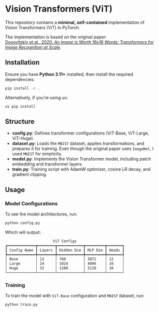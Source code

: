 # Vision Transformers (ViT)

This repository contains a **minimal, self-contained** implementation of Vision Transformers (ViT) in PyTorch.  

The implementation is based on the original paper:  
[Dosovitskiy et al., 2020. *An Image is Worth 16x16 Words: Transformers for Image Recognition at Scale*](https://arxiv.org/abs/2010.11929).


## Installation

Ensure you have **Python 3.11+** installed, then install the required dependencies:

```bash
pip install -e .
```

Alternatively, if you're using uv:

```bash
uv pip install
```


## Structure

- **config.py**: Defines transformer configurations (ViT-Base, ViT-Large, ViT-Huge).  
- **dataset.py**: Loads the `MNIST` dataset, applies transformations, and prepares it for training. Even though the original paper uses `ImageNet`, I used `MNIST` for simplicity.
- **model.py**: Implements the Vision Transformer model, including patch embedding and transformer layers.  
- **train.py**: Training script with AdamW optimizer, cosine LR decay, and gradient clipping.    



## Usage

### Model Configurations
To see the model architectures, run:

```bash
python config.py
```

Which will output:

```bash
                      ViT Configs                      
┏━━━━━━━━━━━━━┳━━━━━━━━┳━━━━━━━━━━━━┳━━━━━━━━━┳━━━━━━━┓
┃ Config Name ┃ Layers ┃ Hidden Dim ┃ MLP Dim ┃ Heads ┃
┡━━━━━━━━━━━━━╇━━━━━━━━╇━━━━━━━━━━━━╇━━━━━━━━━╇━━━━━━━┩
│ Base        │ 12     │ 768        │ 3072    │ 12    │
│ Large       │ 24     │ 1024       │ 4096    │ 16    │
│ Huge        │ 32     │ 1280       │ 5120    │ 16    │
└─────────────┴────────┴────────────┴─────────┴───────┘
```

### Training
To train the model with `ViT-Base` configuration and `MNIST` dataset, run:

```bash
python train.py
```
